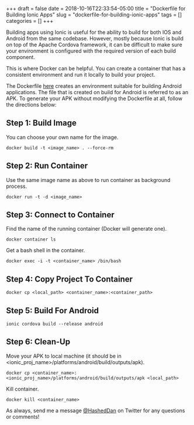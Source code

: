+++ 
draft = false
date = 2018-10-16T22:33:54-05:00
title = "Dockerfile for Building Ionic Apps"
slug = "dockerfile-for-building-ionic-apps" 
tags = []
categories = []
+++

Building apps using Ionic is useful for the ability to build for both IOS and Android from the same codebase. However, mostly because Ionic is build on top of the Apache Cordova framework, it can be difficult to make sure your environment is configured with the required version of each build component.

This is where Docker can be helpful. You can create a container that has a consistent environment and run it locally to build your project.

The Dockerfile [here](https://github.com/HashedDan/docker-ionic/blob/master/Dockerfile) creates an environment suitable for building Android applications. The file that is created on build for Android is referred to as an APK. To generate your APK without modifying the Dockerfile at all, follow the directions below:

## Step 1: Build Image
You can choose your own name for the image.

```docker build -t <image_name> . --force-rm```

## Step 2: Run Container
Use the same image name as above to run container as background process.

```docker run -t -d <image_name>```

## Step 3: Connect to Container
Find the name of the running container (Docker will generate one).

```docker container ls```

Get a bash shell in the container.

```docker exec -i -t <container_name> /bin/bash```

## Step 4: Copy Project To Container

```docker cp <local_path> <container_name>:<container_path>```

## Step 5: Build For Android

```ionic cordova build --release android```

## Step 6: Clean-Up
 
 Move your APK to local machine (it should be in <ionic_proj_name>/platforms/android/build/outputs/apk).

 ```docker cp <container_name>:<ionic_proj_name>/platforms/android/build/outputs/apk <local_path>```

 Kill container.

```docker kill <container_name>```


As always, send me a message [@HashedDan](https://twitter.com/HashedDan) on Twitter for any questions or comments!